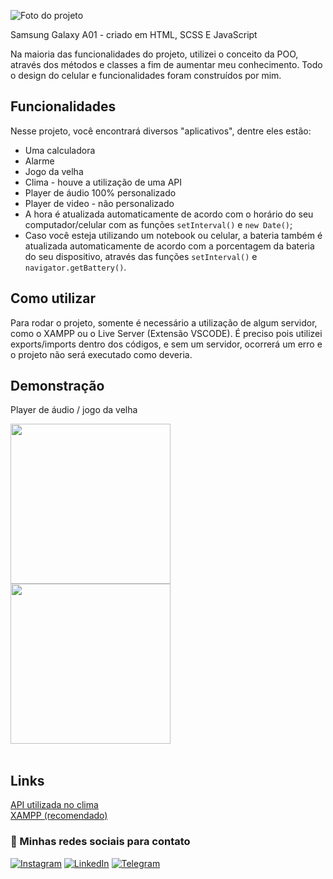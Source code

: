 ![Foto do projeto](https://github.com/lezzin/celular-a01/assets/103830032/4e59dbe4-02df-4bec-a3f4-e15a70f92500)

Samsung Galaxy A01 - criado em HTML, SCSS E JavaScript

Na maioria das funcionalidades do projeto, utilizei o conceito da POO, através dos métodos e classes a fim de aumentar meu conhecimento.
Todo o design do celular e funcionalidades foram construídos por mim.
## Funcionalidades

Nesse projeto, você encontrará diversos "aplicativos", dentre eles estão:
 
- Uma calculadora
- Alarme
- Jogo da velha
- Clima - houve a utilização de uma API
- Player de áudio 100% personalizado
- Player de video - não personalizado
- A hora é atualizada automaticamente de acordo com o horário do seu computador/celular com as funções `setInterval()` e `new Date()`;
- Caso você esteja utilizando um notebook ou celular, a bateria também é atualizada automaticamente de acordo com a porcentagem da bateria do seu dispositivo, através das funções `setInterval()` e `navigator.getBattery()`.

## Como utilizar

Para rodar o projeto, somente é necessário a utilização de algum servidor, como o XAMPP ou o Live Server (Extensão VSCODE).
É preciso pois utilizei exports/imports dentro dos códigos, e sem um servidor, ocorrerá um erro e o projeto não será executado como deveria.

## Demonstração

Player de áudio / jogo da velha

<div style="display: inline_block">
<img src="https://user-images.githubusercontent.com/103830032/189551957-25b45d51-f9b4-47ad-8562-5760b46b60a1.png" width="256">
<img src="https://user-images.githubusercontent.com/103830032/189551955-9b054dca-0e8b-4fbf-a339-2f3598d11ee3.png" width="256">
</div>
<br>

## Links

[API utilizada no clima](https://openweathermap.org/api)
<br>
[XAMPP (recomendado)](https://www.apachefriends.org/download.html)

### 🔗 Minhas redes sociais para contato

[![Instagram](https://img.shields.io/badge/Instagram-E4405F?style=for-the-badge&logo=instagram&logoColor=white)](https://www.instagram.com/leandroadrian_/)
[![LinkedIn](https://img.shields.io/badge/LinkedIn-0077B5?style=for-the-badge&logo=linkedin&logoColor=white)](https://www.linkedin.com/in/leandro-adrian)
[![Telegram](https://img.shields.io/badge/Telegram-2CA5E0?style=for-the-badge&logo=telegram&logoColor=white)](https://t.me/LeandroAdrian)
